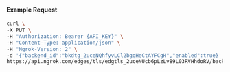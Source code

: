 <!-- Code generated for API Clients. DO NOT EDIT. -->

#### Example Request

```bash
curl \
-X PUT \
-H "Authorization: Bearer {API_KEY}" \
-H "Content-Type: application/json" \
-H "Ngrok-Version: 2" \
-d '{"backend_id":"bkdtg_2uceNQhfyvLCl2bgqHeCtAYFCgH","enabled":true}' \
https://api.ngrok.com/edges/tls/edgtls_2uceNUcb6pLzLv89L03RVHhdoRV/backend
```
